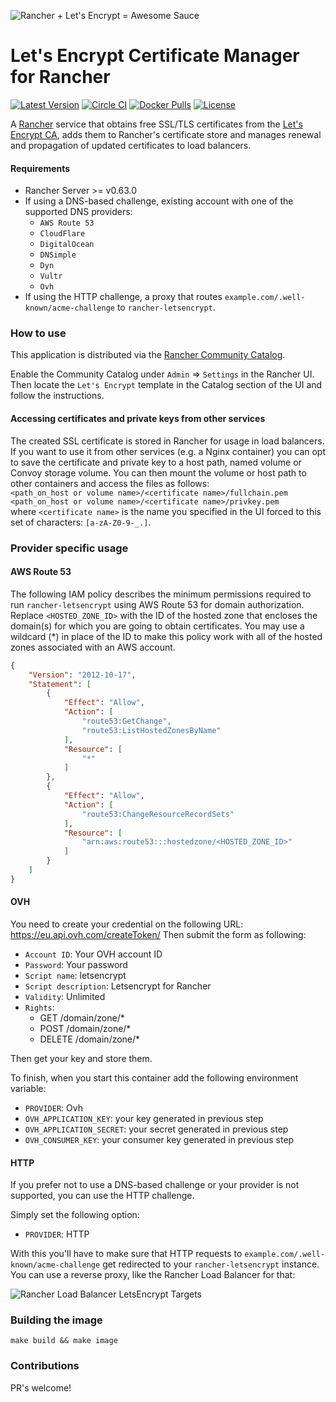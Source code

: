 ![Rancher + Let's Encrypt = Awesome Sauce](https://raw.githubusercontent.com/janeczku/rancher-letsencrypt/master/hero.png)

# Let's Encrypt Certificate Manager for Rancher

[![Latest Version](https://img.shields.io/github/release/janeczku/rancher-letsencrypt.svg?maxAge=2592000)][release]
[![Circle CI](https://circleci.com/gh/janeczku/rancher-letsencrypt.svg?style=shield&circle-token=cd06c9a78ae3ef7b6c1387067c36360f62d97b7a)][circleci]
[![Docker Pulls](https://img.shields.io/docker/pulls/janeczku/rancher-letsencrypt.svg?maxAge=2592000)][hub]
[![License](https://img.shields.io/github/license/janeczku/rancher-letsencrypt.svg?maxAge=2592000)]()

[release]: https://github.com/janeczku/rancher-letsencrypt/releases
[circleci]: https://circleci.com/gh/janeczku/rancher-letsencrypt
[hub]: https://hub.docker.com/r/janeczku/rancher-letsencrypt/


A [Rancher](http://rancher.com/rancher/) service that obtains free SSL/TLS certificates from the [Let's Encrypt CA](https://letsencrypt.org/), adds them to Rancher's certificate store and manages renewal and propagation of updated certificates to load balancers.

#### Requirements
* Rancher Server >= v0.63.0
* If using a DNS-based challenge, existing account with one of the supported DNS providers:
  * `AWS Route 53`
  * `CloudFlare`
  * `DigitalOcean`
  * `DNSimple`
  * `Dyn`
  * `Vultr`
  * `Ovh`
* If using the HTTP challenge, a proxy that routes `example.com/.well-known/acme-challenge` to `rancher-letsencrypt`.

### How to use

This application is distributed via the [Rancher Community Catalog](https://github.com/rancher/community-catalog).

Enable the Community Catalog under `Admin` => `Settings` in the Rancher UI.
Then locate the `Let's Encrypt` template in the Catalog section of the UI and follow the instructions.

#### Accessing certificates and private keys from other services
The created SSL certificate is stored in Rancher for usage in load balancers.    
If you want to use it from other services (e.g. a Nginx container) you can opt to save the certificate and private key to a host path,
named volume or Convoy storage volume. You can then mount the volume or host path to other containers and access the files as follows:    
`<path_on_host or volume name>/<certificate name>/fullchain.pem`    
`<path_on_host or volume name>/<certificate name>/privkey.pem`    
where `<certificate name>` is the name you specified in the UI forced to this set of characters: `[a-zA-Z0-9-_.]`.



### Provider specific usage

#### AWS Route 53

The following IAM policy describes the minimum permissions required to run `rancher-letsencrypt` using AWS Route 53 for domain authorization.    
Replace `<HOSTED_ZONE_ID>` with the ID of the hosted zone that encloses the domain(s) for which you are going to obtain certificates. You may use a wildcard (*) in place of the ID to make this policy work with all of the hosted zones associated with an AWS account.

```json
{
    "Version": "2012-10-17",
    "Statement": [
        {
            "Effect": "Allow",
            "Action": [
                "route53:GetChange",
                "route53:ListHostedZonesByName"
            ],
            "Resource": [
                "*"
            ]
        },
        {
            "Effect": "Allow",
            "Action": [
                "route53:ChangeResourceRecordSets"
            ],
            "Resource": [
                "arn:aws:route53:::hostedzone/<HOSTED_ZONE_ID>"
            ]
        }
    ]
}
```

#### OVH

You need to create your credential on the following URL: https://eu.api.ovh.com/createToken/
Then submit the form as following:
- `Account ID`: Your OVH account ID
- `Password`: Your password
- `Script name`: letsencrypt
- `Script description`: Letsencrypt for Rancher
- `Validity`: Unlimited
- `Rights`:
  - GET /domain/zone/*
  - POST /domain/zone/*
  - DELETE /domain/zone/*

Then get your key and store them.

To finish, when you start this container add the following environment variable:
- `PROVIDER`: Ovh
- `OVH_APPLICATION_KEY`: your key generated in previous step
- `OVH_APPLICATION_SECRET`: your secret generated in previous step
- `OVH_CONSUMER_KEY`: your consumer key generated in previous step

#### HTTP

If you prefer not to use a DNS-based challenge
or your provider is not supported, you can use the HTTP challenge.

Simply set the following option:
- `PROVIDER`: HTTP

With this you'll have to make sure that HTTP
requests to `example.com/.well-known/acme-challenge` get redirected
to your `rancher-letsencrypt` instance. You can use a reverse proxy, like
the Rancher Load Balancer for that:

![Rancher Load Balancer LetsEncrypt Targets](https://cloud.githubusercontent.com/assets/198988/22224463/0d1eb4aa-e1bf-11e6-955c-5f0d085ce8cd.png)

### Building the image

`make build && make image`

### Contributions

PR's welcome!
